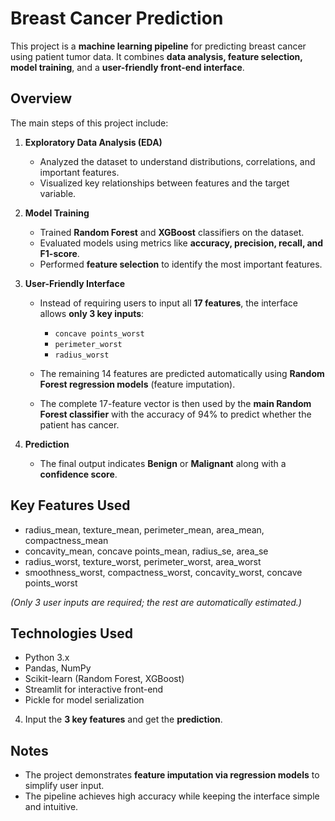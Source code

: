 

# Breast Cancer Prediction

This project is a **machine learning pipeline** for predicting breast cancer using patient tumor data. It combines **data analysis, feature selection, model training**, and a **user-friendly front-end interface**.

## Overview

The main steps of this project include:

1. **Exploratory Data Analysis (EDA)**

   * Analyzed the dataset to understand distributions, correlations, and important features.
   * Visualized key relationships between features and the target variable.

2. **Model Training**

   * Trained **Random Forest** and **XGBoost** classifiers on the dataset.
   * Evaluated models using metrics like **accuracy, precision, recall, and F1-score**.
   * Performed **feature selection** to identify the most important features.

3. **User-Friendly Interface**

   * Instead of requiring users to input all **17 features**, the interface allows **only 3 key inputs**:

     * `concave points_worst`
     * `perimeter_worst`
     * `radius_worst`
   * The remaining 14 features are predicted automatically using **Random Forest regression models** (feature imputation).
   * The complete 17-feature vector is then used by the **main Random Forest classifier** with the accuracy of 94% to predict whether the patient has cancer.

4. **Prediction**

   * The final output indicates **Benign** or **Malignant** along with a **confidence score**.

## Key Features Used

* radius\_mean, texture\_mean, perimeter\_mean, area\_mean, compactness\_mean
* concavity\_mean, concave points\_mean, radius\_se, area\_se
* radius\_worst, texture\_worst, perimeter\_worst, area\_worst
* smoothness\_worst, compactness\_worst, concavity\_worst, concave points\_worst

*(Only 3 user inputs are required; the rest are automatically estimated.)*

## Technologies Used

* Python 3.x
* Pandas, NumPy
* Scikit-learn (Random Forest, XGBoost)
* Streamlit for interactive front-end
* Pickle for model serialization

4. Input the **3 key features** and get the **prediction**.

## Notes

* The project demonstrates **feature imputation via regression models** to simplify user input.
* The pipeline achieves high accuracy while keeping the interface simple and intuitive.

